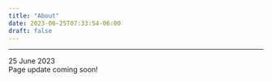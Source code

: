 ```yaml
---
title: "About"
date: 2023-06-25T07:33:54-06:00
draft: false
---
```


---
25 June 2023\
Page update coming soon!
